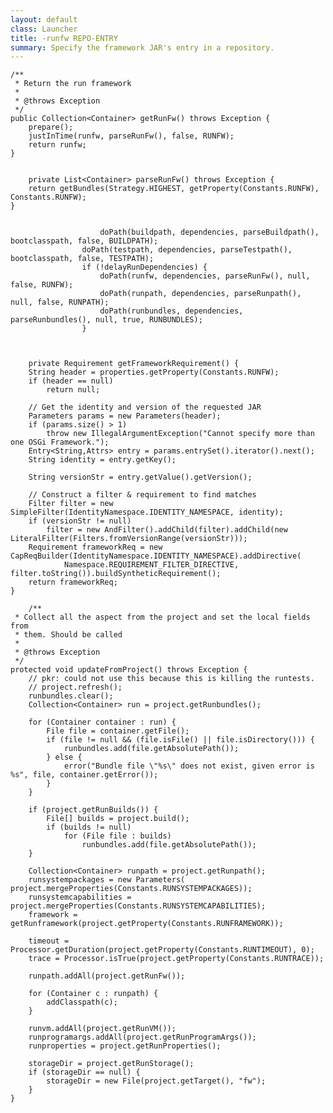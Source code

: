 ```yaml
---
layout: default
class: Launcher
title: -runfw REPO-ENTRY
summary: Specify the framework JAR's entry in a repository.
---
```


	/**
	 * Return the run framework
	 *
	 * @throws Exception
	 */
	public Collection<Container> getRunFw() throws Exception {
		prepare();
		justInTime(runfw, parseRunFw(), false, RUNFW);
		return runfw;
	}

	
		private List<Container> parseRunFw() throws Exception {
		return getBundles(Strategy.HIGHEST, getProperty(Constants.RUNFW), Constants.RUNFW);
	}

	
						doPath(buildpath, dependencies, parseBuildpath(), bootclasspath, false, BUILDPATH);
					doPath(testpath, dependencies, parseTestpath(), bootclasspath, false, TESTPATH);
					if (!delayRunDependencies) {
						doPath(runfw, dependencies, parseRunFw(), null, false, RUNFW);
						doPath(runpath, dependencies, parseRunpath(), null, false, RUNPATH);
						doPath(runbundles, dependencies, parseRunbundles(), null, true, RUNBUNDLES);
					}

	
	
		private Requirement getFrameworkRequirement() {
		String header = properties.getProperty(Constants.RUNFW);
		if (header == null)
			return null;

		// Get the identity and version of the requested JAR
		Parameters params = new Parameters(header);
		if (params.size() > 1)
			throw new IllegalArgumentException("Cannot specify more than one OSGi Framework.");
		Entry<String,Attrs> entry = params.entrySet().iterator().next();
		String identity = entry.getKey();

		String versionStr = entry.getValue().getVersion();

		// Construct a filter & requirement to find matches
		Filter filter = new SimpleFilter(IdentityNamespace.IDENTITY_NAMESPACE, identity);
		if (versionStr != null)
			filter = new AndFilter().addChild(filter).addChild(new LiteralFilter(Filters.fromVersionRange(versionStr)));
		Requirement frameworkReq = new CapReqBuilder(IdentityNamespace.IDENTITY_NAMESPACE).addDirective(
				Namespace.REQUIREMENT_FILTER_DIRECTIVE, filter.toString()).buildSyntheticRequirement();
		return frameworkReq;
	}
	
		/**
	 * Collect all the aspect from the project and set the local fields from
	 * them. Should be called
	 * 
	 * @throws Exception
	 */
	protected void updateFromProject() throws Exception {
		// pkr: could not use this because this is killing the runtests.
		// project.refresh();
		runbundles.clear();
		Collection<Container> run = project.getRunbundles();

		for (Container container : run) {
			File file = container.getFile();
			if (file != null && (file.isFile() || file.isDirectory())) {
				runbundles.add(file.getAbsolutePath());
			} else {
				error("Bundle file \"%s\" does not exist, given error is %s", file, container.getError());
			}
		}

		if (project.getRunBuilds()) {
			File[] builds = project.build();
			if (builds != null)
				for (File file : builds)
					runbundles.add(file.getAbsolutePath());
		}

		Collection<Container> runpath = project.getRunpath();
		runsystempackages = new Parameters( project.mergeProperties(Constants.RUNSYSTEMPACKAGES));
		runsystemcapabilities = project.mergeProperties(Constants.RUNSYSTEMCAPABILITIES);
		framework = getRunframework(project.getProperty(Constants.RUNFRAMEWORK));

		timeout = Processor.getDuration(project.getProperty(Constants.RUNTIMEOUT), 0);
		trace = Processor.isTrue(project.getProperty(Constants.RUNTRACE));

		runpath.addAll(project.getRunFw());

		for (Container c : runpath) {
			addClasspath(c);
		}

		runvm.addAll(project.getRunVM());
		runprogramargs.addAll(project.getRunProgramArgs());
		runproperties = project.getRunProperties();

		storageDir = project.getRunStorage();
		if (storageDir == null) {
			storageDir = new File(project.getTarget(), "fw");
		}
	}

	